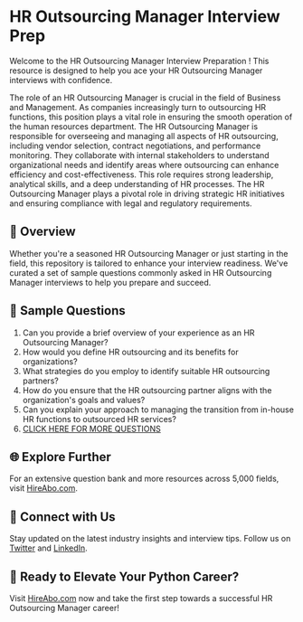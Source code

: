 # HR Outsourcing Manager Interview Prep

Welcome to the HR Outsourcing Manager Interview Preparation ! This resource is designed to help you ace your HR Outsourcing Manager interviews with confidence.

The role of an HR Outsourcing Manager is crucial in the field of Business and Management. As companies increasingly turn to outsourcing HR functions, this position plays a vital role in ensuring the smooth operation of the human resources department. The HR Outsourcing Manager is responsible for overseeing and managing all aspects of HR outsourcing, including vendor selection, contract negotiations, and performance monitoring. They collaborate with internal stakeholders to understand organizational needs and identify areas where outsourcing can enhance efficiency and cost-effectiveness. This role requires strong leadership, analytical skills, and a deep understanding of HR processes. The HR Outsourcing Manager plays a pivotal role in driving strategic HR initiatives and ensuring compliance with legal and regulatory requirements.

## 🚀 Overview

Whether you're a seasoned HR Outsourcing Manager or just starting in the field, this repository is tailored to enhance your interview readiness. We've curated a set of sample questions commonly asked in HR Outsourcing Manager interviews to help you prepare and succeed.

## 📝 Sample Questions

1. Can you provide a brief overview of your experience as an HR Outsourcing Manager?
2. How would you define HR outsourcing and its benefits for organizations?
3. What strategies do you employ to identify suitable HR outsourcing partners?
4. How do you ensure that the HR outsourcing partner aligns with the organization's goals and values?
5. Can you explain your approach to managing the transition from in-house HR functions to outsourced HR services?
6. [CLICK HERE FOR MORE QUESTIONS](https://hireabo.com/job/1_1_36/HR%20Outsourcing%20Manager)

## 🌐 Explore Further

For an extensive question bank and more resources across 5,000 fields, visit [HireAbo.com](https://www.hireabo.com).

## 📱 Connect with Us

Stay updated on the latest industry insights and interview tips. Follow us on [Twitter](https://twitter.com/hireabo) and [LinkedIn](https://www.linkedin.com/in/hire-abo-3609972a8/).

## 🚀 Ready to Elevate Your Python Career?

Visit [HireAbo.com](https://www.hireabo.com) now and take the first step towards a successful HR Outsourcing Manager career!